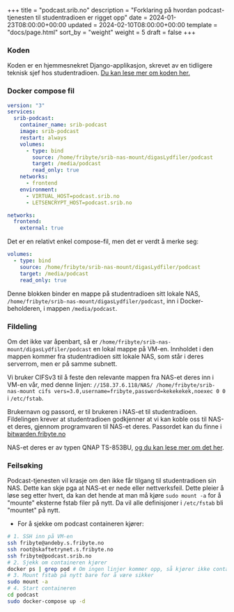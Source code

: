 +++
title = "podcast.srib.no"
description = "Forklaring på hvordan podcast-tjenesten til studentradioen er rigget opp"
date = 2024-01-23T08:00:00+00:00
updated = 2024-02-10T08:00:00+00:00
template = "docs/page.html"
sort_by = "weight"
weight = 5
draft = false
+++

### Koden

Koden er en hjemmesnekret Django-applikasjon, skrevet av en tidligere teknisk
sjef hos studentradioen.
[Du kan lese mer om koden her.](https://github.com/srib-dev/podkast.srib.no/blob/master/README.md)

### Docker compose fil

```yaml
version: "3"
services:
  srib-podcast:
    container_name: srib-podcast
    image: srib-podcast
    restart: always
    volumes:
      - type: bind
        source: /home/fribyte/srib-nas-mount/digasLydfiler/podcast
        target: /media/podcast
        read_only: true
    networks:
      - frontend
    environment:
      - VIRTUAL_HOST=podcast.srib.no
      - LETSENCRYPT_HOST=podcast.srib.no

networks:
  frontend:
    external: true
```

Det er en relativt enkel compose-fil, men det er verdt å merke seg:

```yaml
volumes:
  - type: bind
    source: /home/fribyte/srib-nas-mount/digasLydfiler/podcast
    target: /media/podcast
    read_only: true
```

Denne blokken binder en mappe på studentradioen sitt lokale NAS,
`/home/fribyte/srib-nas-mount/digasLydfiler/podcast`, inn i Docker-beholderen, i
mappen `/media/podcast`.

### Fildeling

Om det ikke var åpenbart, så er
`/home/fribyte/srib-nas-mount/digasLydfiler/podcast` en lokal mappe på VM-en.
Innholdet i den mappen kommer fra studentradioen sitt lokale NAS, som står i
deres serverrom, men er på samme subnett.

Vi bruker CIFSv3 til å feste den relevante mappen fra NAS-et deres inn i VM-en
vår, med denne linjen:
`//158.37.6.118/NAS/ /home/fribyte/srib-nas-mount cifs vers=3.0,username=fribyte,password=kekekekek,noexec 0 0`
i `/etc/fstab`.

Brukernavn og passord, er til brukeren i NAS-et til studentradioen. Fildelingen
krever at studentradioen godkjenner at vi kan koble oss til NAS-et deres,
gjennom programvaren til NAS-et deres. Passordet kan du finne i
[bitwarden.fribyte.no](https://bitwarden.fribyte.no)

NAS-et deres er av typen QNAP TS-853BU,
[og du kan lese mer om det her](https://wiki.srib.no/docs/machines/servers/mimir/).

### Feilsøking

Podcast-tjenesten vil krasje om den ikke får tilgang til studentradioen sin NAS.
Dette kan skje pga at NAS-et er nede eller nettverksfeil. Dette pleier å løse
seg etter hvert, da kan det hende at man må kjøre `sudo mount -a` for å "mounte"
eksterne fstab filer på nytt. Da vil alle definisjoner i `/etc/fstab` bli
"mountet" på nytt.

- For å sjekke om podcast containeren kjører:

```sh
# 1. SSH inn på VM-en
ssh fribyte@andeby.s.fribyte.no
ssh root@skaftetrynet.s.fribyte.no
ssh fribyte@podcast.srib.no
# 2. Sjekk om containeren kjører
docker ps | grep pod # Om ingen linjer kommer opp, så kjører ikke containeren
# 3. Mount fstab på nytt bare for å være sikker
sudo mount -a
# 4. Start containeren
cd podcast
sudo docker-compose up -d
```
